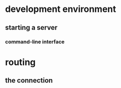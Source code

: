 # development environment

## starting a server

### command-line interface

# routing

## the connection

